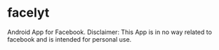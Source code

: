 # facelyt
Android App for Facebook.
Disclaimer: This App is in no way related to facebook and is intended for personal use.
